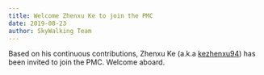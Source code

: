 ```yaml
---
title: Welcome Zhenxu Ke to join the PMC
date: 2019-08-23
author: SkyWalking Team
---
```


Based on his continuous contributions, Zhenxu Ke (a.k.a [kezhenxu94](https://github.com/kezhenxu94)) has been invited to join the PMC. Welcome aboard.
